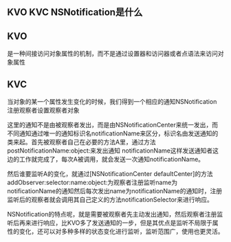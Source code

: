## KVO  KVC NSNotification是什么
##  KVO
是一种间接访问对象属性的机制，而不是通过设置器和访问器或者点语法来访问对象属性
## KVC
当对象的某一个属性发生变化的时候，我们得到一个相应的通知NSNotification
注册观察者设置观察者对象

这里的通知不是由被观察者发出，而是由NSNotificationCenter来统一发出，而不同通知通过唯一的通知标识名notificationName来区分，标识名由发送通知的类来起。首先被观察者自己在必要的方法A里，通过方法postNotificationName:object:来发出通知
notificationName这样发送通知者这边的工作就完成了，每次A被调用，就会发送一次通知notificationName。

然后谁要监听A的变化，就通过[NSNotificationCenter defaultCenter]的方法addObserver:selector:name:object:为观察者注册监听name为notificationName的通知然后每次发出name为notificationName的通知时，注册监听后的观察者就会调用其自己定义的方法notificationSelector来进行响应。

NSNotification的特点呢，就是需要被观察者先主动发出通知，然后观察者注册监听后再来进行响应，比KVO多了发送通知的一步，但是其优点是监听不局限于属性的变化，还可以对多种多样的状态变化进行监听，监听范围广，使用也更灵活。

